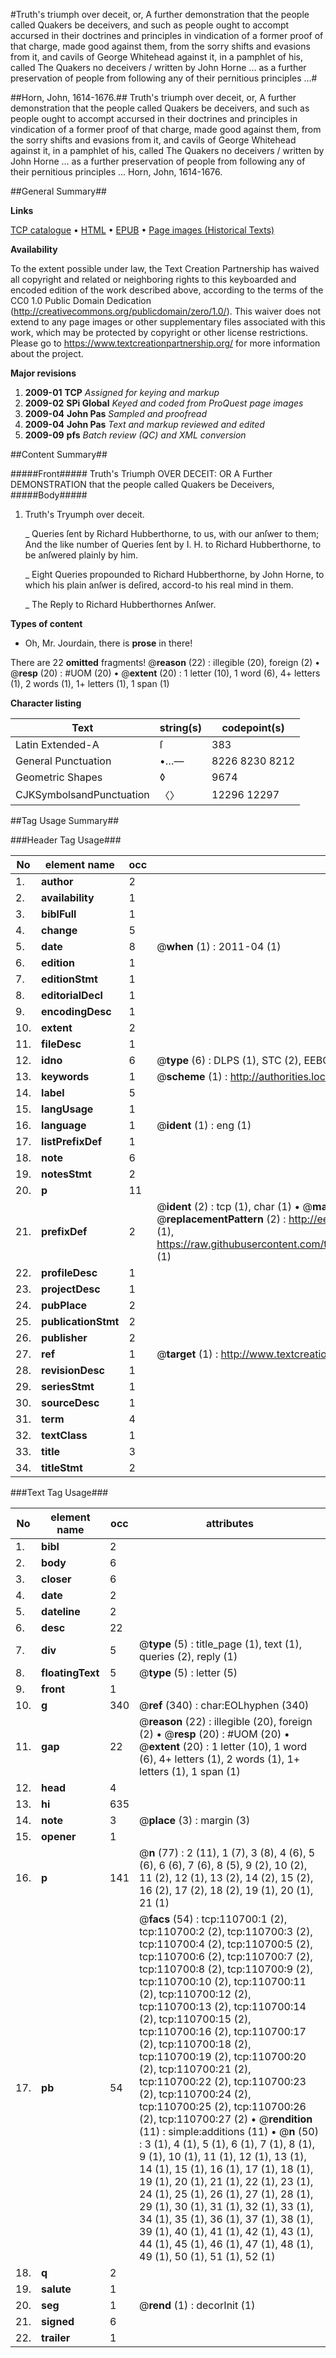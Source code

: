 #Truth's triumph over deceit, or, A further demonstration that the people called Quakers be deceivers, and such as people ought to accompt accursed in their doctrines and principles in vindication of a former proof of that charge, made good against them, from the sorry shifts and evasions from it, and cavils of George Whitehead against it, in a pamphlet of his, called The Quakers no deceivers / written by John Horne ... as a further preservation of people from following any of their pernitious principles ...#

##Horn, John, 1614-1676.##
Truth's triumph over deceit, or, A further demonstration that the people called Quakers be deceivers, and such as people ought to accompt accursed in their doctrines and principles in vindication of a former proof of that charge, made good against them, from the sorry shifts and evasions from it, and cavils of George Whitehead against it, in a pamphlet of his, called The Quakers no deceivers / written by John Horne ... as a further preservation of people from following any of their pernitious principles ...
Horn, John, 1614-1676.

##General Summary##

**Links**

[TCP catalogue](http://www.ota.ox.ac.uk/tcp/)  • 
[HTML](http://tei.it.ox.ac.uk/tcp/Texts-HTML/free/A44/A44504.html)  • 
[EPUB](http://tei.it.ox.ac.uk/tcp/Texts-EPUB/free/A44/A44504.epub) • 
[Page images (Historical Texts)](https://historicaltexts.jisc.ac.uk/eebo-31355825e)

**Availability**

To the extent possible under law, the Text Creation Partnership has waived all copyright and related or neighboring rights to this keyboarded and encoded edition of the work described above, according to the terms of the CC0 1.0 Public Domain Dedication (http://creativecommons.org/publicdomain/zero/1.0/). This waiver does not extend to any page images or other supplementary files associated with this work, which may be protected by copyright or other license restrictions. Please go to https://www.textcreationpartnership.org/ for more information about the project.

**Major revisions**

1. __2009-01__ __TCP__ *Assigned for keying and markup*
1. __2009-02__ __SPi Global__ *Keyed and coded from ProQuest page images*
1. __2009-04__ __John Pas__ *Sampled and proofread*
1. __2009-04__ __John Pas__ *Text and markup reviewed and edited*
1. __2009-09__ __pfs__ *Batch review (QC) and XML conversion*

##Content Summary##

#####Front#####
Truth's Triumph OVER DECEIT: OR A Further DEMONSTRATION that the people called Quakers be Deceivers,
#####Body#####

1. Truth's Tryumph over deceit.

    _ Queries ſent by Richard Hubberthorne, to us, with our anſwer to them; And the like number of Queries ſent by I. H. to Richard Hubberthorne, to be anſwered plainly by him.

    _ Eight Queries propounded to Richard Hubberthorne, by John Horne, to which his plain anſwer is deſired, accord-to his real mind in them.

    _ The Reply to Richard Hubberthornes Anſwer.

**Types of content**

  * Oh, Mr. Jourdain, there is **prose** in there!

There are 22 **omitted** fragments! 
 @__reason__ (22) : illegible (20), foreign (2)  •  @__resp__ (20) : #UOM (20)  •  @__extent__ (20) : 1 letter (10), 1 word (6), 4+ letters (1), 2 words (1), 1+ letters (1), 1 span (1)

**Character listing**


|Text|string(s)|codepoint(s)|
|---|---|---|
|Latin Extended-A|ſ|383|
|General Punctuation|•…—|8226 8230 8212|
|Geometric Shapes|◊|9674|
|CJKSymbolsandPunctuation|〈〉|12296 12297|

##Tag Usage Summary##

###Header Tag Usage###

|No|element name|occ|attributes|
|---|---|---|---|
|1.|__author__|2||
|2.|__availability__|1||
|3.|__biblFull__|1||
|4.|__change__|5||
|5.|__date__|8| @__when__ (1) : 2011-04 (1)|
|6.|__edition__|1||
|7.|__editionStmt__|1||
|8.|__editorialDecl__|1||
|9.|__encodingDesc__|1||
|10.|__extent__|2||
|11.|__fileDesc__|1||
|12.|__idno__|6| @__type__ (6) : DLPS (1), STC (2), EEBO-CITATION (1), OCLC (1), VID (1)|
|13.|__keywords__|1| @__scheme__ (1) : http://authorities.loc.gov/ (1)|
|14.|__label__|5||
|15.|__langUsage__|1||
|16.|__language__|1| @__ident__ (1) : eng (1)|
|17.|__listPrefixDef__|1||
|18.|__note__|6||
|19.|__notesStmt__|2||
|20.|__p__|11||
|21.|__prefixDef__|2| @__ident__ (2) : tcp (1), char (1)  •  @__matchPattern__ (2) : ([0-9\-]+):([0-9IVX]+) (1), (.+) (1)  •  @__replacementPattern__ (2) : http://eebo.chadwyck.com/downloadtiff?vid=$1&page=$2 (1), https://raw.githubusercontent.com/textcreationpartnership/Texts/master/tcpchars.xml#$1 (1)|
|22.|__profileDesc__|1||
|23.|__projectDesc__|1||
|24.|__pubPlace__|2||
|25.|__publicationStmt__|2||
|26.|__publisher__|2||
|27.|__ref__|1| @__target__ (1) : http://www.textcreationpartnership.org/docs/. (1)|
|28.|__revisionDesc__|1||
|29.|__seriesStmt__|1||
|30.|__sourceDesc__|1||
|31.|__term__|4||
|32.|__textClass__|1||
|33.|__title__|3||
|34.|__titleStmt__|2||


###Text Tag Usage###

|No|element name|occ|attributes|
|---|---|---|---|
|1.|__bibl__|2||
|2.|__body__|6||
|3.|__closer__|6||
|4.|__date__|2||
|5.|__dateline__|2||
|6.|__desc__|22||
|7.|__div__|5| @__type__ (5) : title_page (1), text (1), queries (2), reply (1)|
|8.|__floatingText__|5| @__type__ (5) : letter (5)|
|9.|__front__|1||
|10.|__g__|340| @__ref__ (340) : char:EOLhyphen (340)|
|11.|__gap__|22| @__reason__ (22) : illegible (20), foreign (2)  •  @__resp__ (20) : #UOM (20)  •  @__extent__ (20) : 1 letter (10), 1 word (6), 4+ letters (1), 2 words (1), 1+ letters (1), 1 span (1)|
|12.|__head__|4||
|13.|__hi__|635||
|14.|__note__|3| @__place__ (3) : margin (3)|
|15.|__opener__|1||
|16.|__p__|141| @__n__ (77) : 2 (11), 1 (7), 3 (8), 4 (6), 5 (6), 6 (6), 7 (6), 8 (5), 9 (2), 10 (2), 11 (2), 12 (1), 13 (2), 14 (2), 15 (2), 16 (2), 17 (2), 18 (2), 19 (1), 20 (1), 21 (1)|
|17.|__pb__|54| @__facs__ (54) : tcp:110700:1 (2), tcp:110700:2 (2), tcp:110700:3 (2), tcp:110700:4 (2), tcp:110700:5 (2), tcp:110700:6 (2), tcp:110700:7 (2), tcp:110700:8 (2), tcp:110700:9 (2), tcp:110700:10 (2), tcp:110700:11 (2), tcp:110700:12 (2), tcp:110700:13 (2), tcp:110700:14 (2), tcp:110700:15 (2), tcp:110700:16 (2), tcp:110700:17 (2), tcp:110700:18 (2), tcp:110700:19 (2), tcp:110700:20 (2), tcp:110700:21 (2), tcp:110700:22 (2), tcp:110700:23 (2), tcp:110700:24 (2), tcp:110700:25 (2), tcp:110700:26 (2), tcp:110700:27 (2)  •  @__rendition__ (11) : simple:additions (11)  •  @__n__ (50) : 3 (1), 4 (1), 5 (1), 6 (1), 7 (1), 8 (1), 9 (1), 10 (1), 11 (1), 12 (1), 13 (1), 14 (1), 15 (1), 16 (1), 17 (1), 18 (1), 19 (1), 20 (1), 21 (1), 22 (1), 23 (1), 24 (1), 25 (1), 26 (1), 27 (1), 28 (1), 29 (1), 30 (1), 31 (1), 32 (1), 33 (1), 34 (1), 35 (1), 36 (1), 37 (1), 38 (1), 39 (1), 40 (1), 41 (1), 42 (1), 43 (1), 44 (1), 45 (1), 46 (1), 47 (1), 48 (1), 49 (1), 50 (1), 51 (1), 52 (1)|
|18.|__q__|2||
|19.|__salute__|1||
|20.|__seg__|1| @__rend__ (1) : decorInit (1)|
|21.|__signed__|6||
|22.|__trailer__|1||
